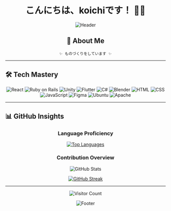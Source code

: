 <div align="center">

# こんにちは、koichiです！ 👋🌟

![Header](https://capsule-render.vercel.app/api?type=waving&color=gradient&height=300&section=header&text=koichi&fontSize=90&animation=fadeIn&fontAlignY=38&desc=Passionate%20Creator&descAlignY=51&descAlign=62)

## 🚀 About Me

```
✨ ものづくりをしています ✨
```

</div>

---

## 🛠️ Tech Mastery

<div align="center">

![React](https://img.shields.io/badge/-React-61DAFB?style=for-the-badge&logo=react&logoColor=black)
![Ruby on Rails](https://img.shields.io/badge/-Rails-CC0000?style=for-the-badge&logo=ruby-on-rails&logoColor=white)
![Unity](https://img.shields.io/badge/-Unity-000000?style=for-the-badge&logo=unity&logoColor=white)
![Flutter](https://img.shields.io/badge/-Flutter-02569B?style=for-the-badge&logo=flutter&logoColor=white)
![C#](https://img.shields.io/badge/-C%23-239120?style=for-the-badge&logo=c-sharp&logoColor=white)
![Blender](https://img.shields.io/badge/-Blender-F5792A?style=for-the-badge&logo=blender&logoColor=white)
![HTML](https://img.shields.io/badge/-HTML-E34F26?style=for-the-badge&logo=html5&logoColor=white)
![CSS](https://img.shields.io/badge/-CSS-1572B6?style=for-the-badge&logo=css3&logoColor=white)
![JavaScript](https://img.shields.io/badge/-JavaScript-F7DF1E?style=for-the-badge&logo=javascript&logoColor=black)
![Figma](https://img.shields.io/badge/-Figma-F24E1E?style=for-the-badge&logo=figma&logoColor=white)
![Ubuntu](https://img.shields.io/badge/-Ubuntu-E95420?style=for-the-badge&logo=ubuntu&logoColor=white)
![Apache](https://img.shields.io/badge/-Apache-D22128?style=for-the-badge&logo=apache&logoColor=white)

</div>

---

## 📊 GitHub Insights

<div align="center">

### Language Proficiency
[![Top Languages](https://github-readme-stats.vercel.app/api/top-langs/?username=koichi2426&layout=compact&theme=radical&hide_border=true&bg_color=0D1117&title_color=58A6FF&text_color=C9D1D9&icon_color=58A6FF)](https://github.com/anuraghazra/github-readme-stats)

### Contribution Overview
![GitHub Stats](https://github-readme-stats.vercel.app/api?username=koichi2426&show_icons=true&theme=radical&hide_border=true&bg_color=0D1117&title_color=58A6FF&text_color=C9D1D9&icon_color=58A6FF)

[![GitHub Streak](https://github-readme-streak-stats.herokuapp.com/?user=koichi2426&theme=radical&hide_border=true&background=0D1117&ring=58A6FF&fire=58A6FF&currStreakNum=C9D1D9&sideNums=C9D1D9&currStreakLabel=C9D1D9&sideLabels=C9D1D9&dates=58A6FF)](https://git.io/streak-stats)

</div>

---

<div align="center">

![Visitor Count](https://profile-counter.glitch.me/koichi2426/count.svg)

![Footer](https://capsule-render.vercel.app/api?type=waving&color=gradient&height=100&section=footer)

</div>
